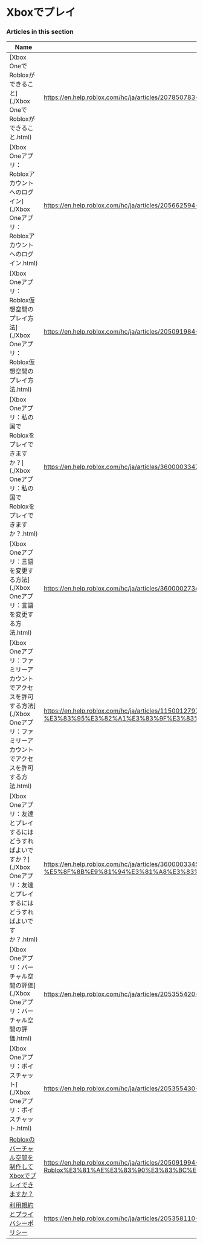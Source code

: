 # Xboxでプレイ  
### Articles in this section
Name|URL
-|-
[Xbox OneでRobloxができること](./Xbox OneでRobloxができること.html) |https://en.help.roblox.com/hc/ja/articles/207850783-Xbox-One%E3%81%A7Roblox%E3%81%8C%E3%81%A7%E3%81%8D%E3%82%8B%E3%81%93%E3%81%A8
[Xbox Oneアプリ：Robloxアカウントへのログイン](./Xbox Oneアプリ：Robloxアカウントへのログイン.html) |https://en.help.roblox.com/hc/ja/articles/205662594-Xbox-One%E3%82%A2%E3%83%97%E3%83%AA-Roblox%E3%82%A2%E3%82%AB%E3%82%A6%E3%83%B3%E3%83%88%E3%81%B8%E3%81%AE%E3%83%AD%E3%82%B0%E3%82%A4%E3%83%B3
[Xbox Oneアプリ：Roblox仮想空間のプレイ方法](./Xbox Oneアプリ：Roblox仮想空間のプレイ方法.html) |https://en.help.roblox.com/hc/ja/articles/205091984-Xbox-One%E3%82%A2%E3%83%97%E3%83%AA-Roblox%E4%BB%AE%E6%83%B3%E7%A9%BA%E9%96%93%E3%81%AE%E3%83%97%E3%83%AC%E3%82%A4%E6%96%B9%E6%B3%95
[Xbox Oneアプリ：私の国でRobloxをプレイできますか？](./Xbox Oneアプリ：私の国でRobloxをプレイできますか？.html) |https://en.help.roblox.com/hc/ja/articles/360000334743-Xbox-One%E3%82%A2%E3%83%97%E3%83%AA-%E7%A7%81%E3%81%AE%E5%9B%BD%E3%81%A7Roblox%E3%82%92%E3%83%97%E3%83%AC%E3%82%A4%E3%81%A7%E3%81%8D%E3%81%BE%E3%81%99%E3%81%8B-
[Xbox Oneアプリ：言語を変更する方法](./Xbox Oneアプリ：言語を変更する方法.html) |https://en.help.roblox.com/hc/ja/articles/360000273466-Xbox-One%E3%82%A2%E3%83%97%E3%83%AA-%E8%A8%80%E8%AA%9E%E3%82%92%E5%A4%89%E6%9B%B4%E3%81%99%E3%82%8B%E6%96%B9%E6%B3%95
[Xbox Oneアプリ：ファミリーアカウントでアクセスを許可する方法](./Xbox Oneアプリ：ファミリーアカウントでアクセスを許可する方法.html) |https://en.help.roblox.com/hc/ja/articles/115001279786-Xbox-One%E3%82%A2%E3%83%97%E3%83%AA-%E3%83%95%E3%82%A1%E3%83%9F%E3%83%AA%E3%83%BC%E3%82%A2%E3%82%AB%E3%82%A6%E3%83%B3%E3%83%88%E3%81%A7%E3%82%A2%E3%82%AF%E3%82%BB%E3%82%B9%E3%82%92%E8%A8%B1%E5%8F%AF%E3%81%99%E3%82%8B%E6%96%B9%E6%B3%95
[Xbox Oneアプリ：友達とプレイするにはどうすればよいですか？](./Xbox Oneアプリ：友達とプレイするにはどうすればよいですか？.html) |https://en.help.roblox.com/hc/ja/articles/360000334526-Xbox-One%E3%82%A2%E3%83%97%E3%83%AA-%E5%8F%8B%E9%81%94%E3%81%A8%E3%83%97%E3%83%AC%E3%82%A4%E3%81%99%E3%82%8B%E3%81%AB%E3%81%AF%E3%81%A9%E3%81%86%E3%81%99%E3%82%8C%E3%81%B0%E3%82%88%E3%81%84%E3%81%A7%E3%81%99%E3%81%8B-
[Xbox Oneアプリ：バーチャル空間の評価](./Xbox Oneアプリ：バーチャル空間の評価.html) |https://en.help.roblox.com/hc/ja/articles/205355420-Xbox-One%E3%82%A2%E3%83%97%E3%83%AA-%E3%83%90%E3%83%BC%E3%83%81%E3%83%A3%E3%83%AB%E7%A9%BA%E9%96%93%E3%81%AE%E8%A9%95%E4%BE%A1
[Xbox Oneアプリ：ボイスチャット](./Xbox Oneアプリ：ボイスチャット.html) |https://en.help.roblox.com/hc/ja/articles/205355430-Xbox-One%E3%82%A2%E3%83%97%E3%83%AA-%E3%83%9C%E3%82%A4%E3%82%B9%E3%83%81%E3%83%A3%E3%83%83%E3%83%88
[Robloxのバーチャル空間を制作してXboxでプレイできますか？](./Robloxのバーチャル空間を制作してXboxでプレイできますか？.html) |https://en.help.roblox.com/hc/ja/articles/205091994-Roblox%E3%81%AE%E3%83%90%E3%83%BC%E3%83%81%E3%83%A3%E3%83%AB%E7%A9%BA%E9%96%93%E3%82%92%E5%88%B6%E4%BD%9C%E3%81%97%E3%81%A6Xbox%E3%81%A7%E3%83%97%E3%83%AC%E3%82%A4%E3%81%A7%E3%81%8D%E3%81%BE%E3%81%99%E3%81%8B-
[利用規約とプライバシーポリシー](./利用規約とプライバシーポリシー.html) |https://en.help.roblox.com/hc/ja/articles/205358110-%E5%88%A9%E7%94%A8%E8%A6%8F%E7%B4%84%E3%81%A8%E3%83%97%E3%83%A9%E3%82%A4%E3%83%90%E3%82%B7%E3%83%BC%E3%83%9D%E3%83%AA%E3%82%B7%E3%83%BC
